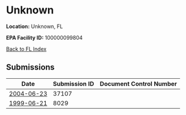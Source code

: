 # Unknown

**Location:** Unknown, FL

**EPA Facility ID:** 100000099804

[Back to FL Index](../../index.md)

## Submissions

| Date | Submission ID | Document Control Number |
|------|--------------|-------------------------|
| [2004-06-23](submissions/37107.md) | 37107 |  |
| [1999-06-21](submissions/8029.md) | 8029 |  |
